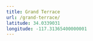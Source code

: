 ```yaml
---
title: Grand Terrace
url: /grand-terrace/
latitude: 34.0339031
longitude: -117.31365400000001
---
```

